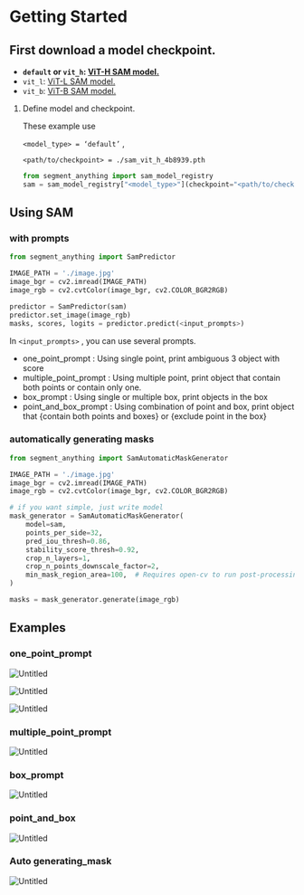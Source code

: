 # Getting Started

## First download a model checkpoint.

- **`default` or `vit_h`: [ViT-H SAM model.](https://dl.fbaipublicfiles.com/segment_anything/sam_vit_h_4b8939.pth)**
- `vit_l`: [ViT-L SAM model.](https://dl.fbaipublicfiles.com/segment_anything/sam_vit_l_0b3195.pth)
- `vit_b`: [ViT-B SAM model.](https://dl.fbaipublicfiles.com/segment_anything/sam_vit_b_01ec64.pth)
1. Define model and checkpoint.
    
    These example use 
    
    `<model_type> = ‘default’` , 
    
    `<path/to/checkpoint> = ./sam_vit_h_4b8939.pth`
    
    ```python
    from segment_anything import sam_model_registry
    sam = sam_model_registry["<model_type>"](checkpoint="<path/to/checkpoint>")
    ```
    

## Using SAM

### with prompts

```python
from segment_anything import SamPredictor

IMAGE_PATH = './image.jpg'
image_bgr = cv2.imread(IMAGE_PATH)
image_rgb = cv2.cvtColor(image_bgr, cv2.COLOR_BGR2RGB)

predictor = SamPredictor(sam)
predictor.set_image(image_rgb)
masks, scores, logits = predictor.predict(<input_prompts>)
```

In `<input_prompts>` , you can use several prompts.

- one_point_prompt : Using single point, print ambiguous 3 object with score
- multiple_point_prompt : Using multiple point, print object that contain both points or contain only one.
- box_prompt : Using single or multiple box, print objects in the box
- point_and_box_prompt : Using combination of point and box, print object that {contain both points and boxes} or {exclude point in the box}

### automatically generating masks

```python
from segment_anything import SamAutomaticMaskGenerator

IMAGE_PATH = './image.jpg'
image_bgr = cv2.imread(IMAGE_PATH)
image_rgb = cv2.cvtColor(image_bgr, cv2.COLOR_BGR2RGB)

# if you want simple, just write model
mask_generator = SamAutomaticMaskGenerator(
    model=sam,
    points_per_side=32,
    pred_iou_thresh=0.86,
    stability_score_thresh=0.92,
    crop_n_layers=1,
    crop_n_points_downscale_factor=2,
    min_mask_region_area=100,  # Requires open-cv to run post-processing
)

masks = mask_generator.generate(image_rgb)
```

## Examples

### one_point_prompt

![Untitled](./images/one_point(1).png)

![Untitled](./images/one_point(2).png)

![Untitled](./images/one_point(3).png)

### multiple_point_prompt

![Untitled](./images/multiple_point.png)

### box_prompt

![Untitled](./images/box.png)

### point_and_box

![Untitled](./images/point_and_box.png)

### Auto generating_mask

![Untitled](./images/auto_generating_mask.png)
